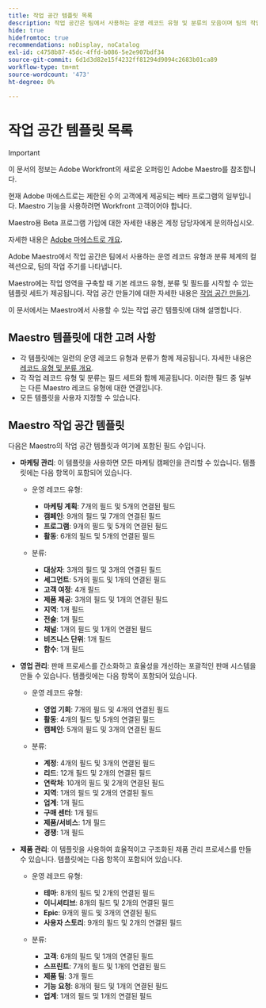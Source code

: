 ```yaml
---
title: 작업 공간 템플릿 목록
description: 작업 공간은 팀에서 사용하는 운영 레코드 유형 및 분류의 모음이며 팀의 작업 주기를 나타냅니다. Maestro에는 작업 영역을 구축할 때 기본 레코드 유형, 분류 및 필드를 시작할 수 있는 템플릿 세트가 제공됩니다.
hide: true
hidefromtoc: true
recommendations: noDisplay, noCatalog
exl-id: c4758b87-45dc-4ffd-b086-5e2e907bdf34
source-git-commit: 6d1d3d82e15f4232ff81294d9094c2683b01ca89
workflow-type: tm+mt
source-wordcount: '473'
ht-degree: 0%

---
```


<!--update the metadata with real information when making this available in TOC and in the left nav:
---
title: List of available workspace templates
description: You can use templates to create workspaces. This article provides a list of available workspace templates
hidefromtoc: yes
hide: yes
author: Alina
feature: Work Management
role: User
---

-->

# 작업 공간 템플릿 목록

>[!IMPORTANT]
>
>이 문서의 정보는 Adobe Workfront의 새로운 오퍼링인 Adobe Maestro를 참조합니다.
>
>현재 Adobe 마에스트로는 제한된 수의 고객에게 제공되는 베타 프로그램의 일부입니다. Maestro 기능을 사용하려면 Workfront 고객이어야 합니다.
>
>Maestro용 Beta 프로그램 가입에 대한 자세한 내용은 계정 담당자에게 문의하십시오.
>
>자세한 내용은 [Adobe 마에스트로 개요](../maestro-overview.md).

Adobe Maestro에서 작업 공간은 팀에서 사용하는 운영 레코드 유형과 분류 체계의 컬렉션으로, 팀의 작업 주기를 나타냅니다.

Maestro에는 작업 영역을 구축할 때 기본 레코드 유형, 분류 및 필드를 시작할 수 있는 템플릿 세트가 제공됩니다. 작업 공간 만들기에 대한 자세한 내용은 [작업 공간 만들기](../architecture/create-workspaces.md).

이 문서에서는 Maestro에서 사용할 수 있는 작업 공간 템플릿에 대해 설명합니다.

## Maestro 템플릿에 대한 고려 사항

* 각 템플릿에는 일련의 운영 레코드 유형과 분류가 함께 제공됩니다. 자세한 내용은 [레코드 유형 및 분류 개요](../architecture/overview-of-record-types-and-taxonomies.md).
* 각 작업 레코드 유형 및 분류는 필드 세트와 함께 제공됩니다. 이러한 필드 중 일부는 다른 Maestro 레코드 유형에 대한 연결입니다.
* 모든 템플릿을 사용자 지정할 수 있습니다.

<!-- I modeled this article by the "List of available Blueprints" and that articles does not have an Access area

## Access requirements

You must have the following: 

<table style="table-layout:auto">
 <col>
 </col>
 <col>
 </col>
 <tbody>
  <tr>
   <td role="rowheader"><p>Adobe Workfront plan*</p></td>
   <td>
<p>Any</p>
<!--the above is only for closed beta; when going to GA - activate the following plans:    
<p>Current plan: Prime and Ultimate</p>
<p>Legacy plan: Enterprise</p>->
   </td>
  </tr>
  <tr>
   <td role="rowheader"><p>Adobe Workfront license*</p></td>
   <td>
   <p>Any</p> 
  <p>For more information, see <a href="../../administration-and-setup/add-users/access-levels-and-object-permissions/wf-licenses.md" class="MCXref xref">Adobe Workfront licenses overview</a>.</p> </td>
  </tr>
  <tr>
   <td role="rowheader"><p>Product</p></td>
   <td>
   <p> Adobe Workfront</p> </td>
  </tr>
  <tr>
   <td role="rowheader">Access level*</td>
   <td> <p>Any</p>  
</td>
  </tr>
<tr>
   <td role="rowheader">Layout template</td>
   <td> <p>Your system administrator must add the Maestro area in your layout template. For information, see the "Enable Maestro for the users in your Workfront instance" section in the article <a href="../maestro/maestro-overview.md">Adobe Maestro overview</a>. </p>  
</td>
  </tr>
 </tbody>
</table>

>[!NOTE]
>
>*If you don't have access, ask your Workfront administrator if they set additional restrictions in your access level. For information on how a Workfront administrator can change your access level, see [Create or modify custom access levels](../administration-and-setup/add-users/configure-and-grant-access/create-modify-access-levels.md).

-->

## Maestro 작업 공간 템플릿

다음은 Maestro의 작업 공간 템플릿과 여기에 포함된 필드 수입니다.

* **마케팅 관리**: 이 템플릿을 사용하면 모든 마케팅 캠페인을 관리할 수 있습니다. 템플릿에는 다음 항목이 포함되어 있습니다.

   * 운영 레코드 유형:

      * **마케팅 계획**: 7개의 필드 및 5개의 연결된 필드
      * **캠페인**: 9개의 필드 및 7개의 연결된 필드
      * **프로그램**: 9개의 필드 및 5개의 연결된 필드
      * **활동**: 6개의 필드 및 5개의 연결된 필드
   * 분류:
      * **대상자**: 3개의 필드 및 3개의 연결된 필드
      * **세그먼트**: 5개의 필드 및 1개의 연결된 필드
      * **고객 여정**: 4개 필드
      * **제품 제공**: 3개의 필드 및 1개의 연결된 필드
      * **지역**: 1개 필드
      * **전술**: 1개 필드
      * **채널**: 1개의 필드 및 1개의 연결된 필드
      * **비즈니스 단위**: 1개 필드
      * **함수**: 1개 필드

* **영업 관리**: 판매 프로세스를 간소화하고 효율성을 개선하는 포괄적인 판매 시스템을 만들 수 있습니다. 템플릿에는 다음 항목이 포함되어 있습니다.

   * 운영 레코드 유형:

      * **영업 기회**: 7개의 필드 및 4개의 연결된 필드
      * **활동**: 4개의 필드 및 5개의 연결된 필드
      * **캠페인**: 5개의 필드 및 3개의 연결된 필드
   * 분류:
      * **계정**: 4개의 필드 및 3개의 연결된 필드
      * **리드**: 12개 필드 및 2개의 연결된 필드
      * **연락처**: 10개의 필드 및 2개의 연결된 필드
      * **지역**: 1개의 필드 및 2개의 연결된 필드
      * **업계**: 1개 필드
      * **구매 센터**: 1개 필드
      * **제품/서비스**: 1개 필드
      * **경쟁**: 1개 필드

* **제품 관리**: 이 템플릿을 사용하여 효율적이고 구조화된 제품 관리 프로세스를 만들 수 있습니다. 템플릿에는 다음 항목이 포함되어 있습니다.

   * 운영 레코드 유형:

      * **테마**: 8개의 필드 및 2개의 연결된 필드
      * **이니셔티브**: 8개의 필드 및 2개의 연결된 필드
      * **Epic**: 9개의 필드 및 3개의 연결된 필드
      * **사용자 스토리**: 9개의 필드 및 2개의 연결된 필드

   * 분류:

      * **고객**: 6개의 필드 및 1개의 연결된 필드
      * **스프린트**: 7개의 필드 및 1개의 연결된 필드
      * **제품 팀**: 3개 필드
      * **기능 요청**: 8개의 필드 및 1개의 연결된 필드
      * **업계**: 1개의 필드 및 1개의 연결된 필드
